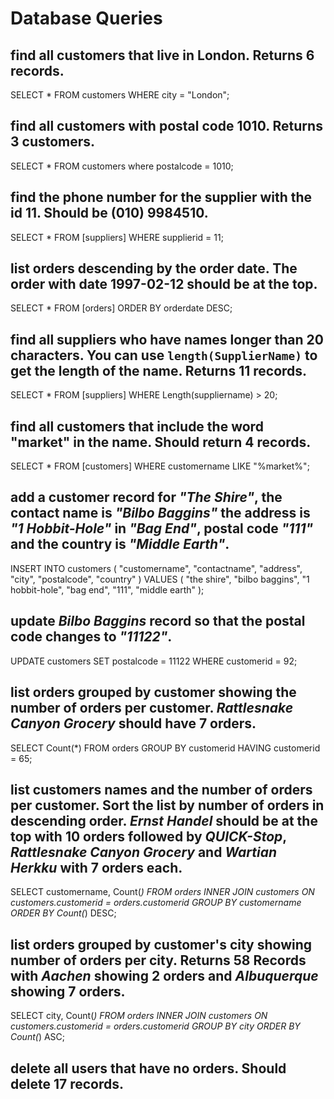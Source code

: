 # Database Queries

## find all customers that live in London. Returns 6 records.
SELECT * 
FROM customers 
WHERE city = "London";

## find all customers with postal code 1010. Returns 3 customers.
SELECT * 
FROM customers where postalcode = 1010;

## find the phone number for the supplier with the id 11. Should be (010) 9984510.
SELECT * 
FROM [suppliers] 
WHERE supplierid = 11;

## list orders descending by the order date. The order with date 1997-02-12 should be at the top.
SELECT * 
FROM [orders] 
ORDER BY orderdate DESC;

## find all suppliers who have names longer than 20 characters. You can use `length(SupplierName)` to get the length of the name. Returns 11 records.
SELECT * 
FROM [suppliers]
WHERE Length(suppliername) > 20;

## find all customers that include the word "market" in the name. Should return 4 records.
SELECT * 
FROM [customers] 
WHERE customername LIKE "%market%"; 

## add a customer record for _"The Shire"_, the contact name is _"Bilbo Baggins"_ the address is _"1 Hobbit-Hole"_ in _"Bag End"_, postal code _"111"_ and the country is _"Middle Earth"_.
INSERT INTO customers
  (
  "customername", 
  "contactname", 
  "address", 
  "city", 
  "postalcode", 
  "country"
  ) 
VALUES 
  (
  "the shire", 
  "bilbo baggins", 
  "1 hobbit-hole", 
  "bag end", 
  "111", 
  "middle earth"
  ); 

## update _Bilbo Baggins_ record so that the postal code changes to _"11122"_.
UPDATE customers
SET postalcode = 11122 
WHERE customerid = 92;

## list orders grouped by customer showing the number of orders per customer. _Rattlesnake Canyon Grocery_ should have 7 orders.
SELECT Count(*) 
FROM orders 
GROUP BY customerid 
HAVING customerid = 65; 

## list customers names and the number of orders per customer. Sort the list by number of orders in descending order. _Ernst Handel_ should be at the top with 10 orders followed by _QUICK-Stop_, _Rattlesnake Canyon Grocery_ and _Wartian Herkku_ with 7 orders each.
SELECT customername, Count(*) 
FROM orders 
INNER JOIN customers 
  ON customers.customerid = orders.customerid 
GROUP BY customername
ORDER BY Count(*) DESC;


## list orders grouped by customer's city showing number of orders per city. Returns 58 Records with _Aachen_ showing 2 orders and _Albuquerque_ showing 7 orders.
SELECT city, Count(*) 
FROM orders 
INNER JOIN customers 
  ON customers.customerid = orders.customerid 
GROUP BY city
ORDER BY Count(*) ASC;

## delete all users that have no orders. Should delete 17 records.
